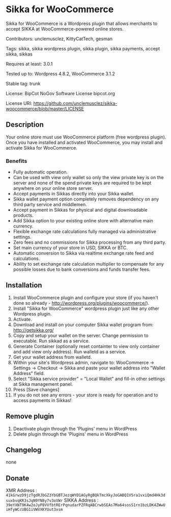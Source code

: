 # Sikka for WooCommerce

Sikka for WooCommerce is a Wordpress plugin that allows merchants to accept SIKKA at WooCommerce-powered online stores.

Contributors: unclemusclez, KittyCatTech, gesman

Tags: sikka, sikka wordpress plugin, sikka plugin, sikka payments, accept sikka, sikkas

Requires at least: 3.0.1

Tested up to: Wordpress 4.8.2, WooCommerce 3.1.2

Stable tag: trunk

License: BipCot NoGov Software License bipcot.org

License URI: https://github.com/unclemusclez/sikka-woocommerce/blob/master/LICENSE

## Description

Your online store must use WooCommerce platform (free wordpress plugin).
Once you have installed and activated WooCommerce, you may install and activate Sikka for WooCommerce.

### Benefits 

* Fully automatic operation.
* Can be used with view only wallet so only the view private key is on the server and none of the spend private keys are required to be kept anywhere on your online store server.
* Accept payments in Sikkas directly into your Sikka wallet.
* Sikka wallet payment option completely removes dependency on any third party service and middlemen.
* Accept payment in Sikkas for physical and digital downloadable products.
* Add Sikka option to your existing online store with alternative main currency.
* Flexible exchange rate calculations fully managed via administrative settings.
* Zero fees and no commissions for Sikka processing from any third party.
* Set main currency of your store in USD, SIKKA or BTC.
* Automatic conversion to Sikka via realtime exchange rate feed and calculations.
* Ability to set exchange rate calculation multiplier to compensate for any possible losses due to bank conversions and funds transfer fees.


## Installation 


1.  Install WooCommerce plugin and configure your store (if you haven't done so already - http://wordpress.org/plugins/woocommerce/).
2.  Install "Sikka for WooCommerce" wordpress plugin just like any other Wordpress plugin.
3.  Activate.
4.  Download and install on your computer Sikka wallet program from: http://getsikka.org/
5.  Copy and setup your wallet on the server. Change permission to executable. Run sikkad as a service.
6.  Generate Container (optionally reset containter to view only container and add view only address). Run walletd as a service.
7.  Get your wallet address from walletd.
8.  Within your site's Wordpress admin, navigate to:
	    WooCommerce -> Settings -> Checkout -> Sikka
	    and paste your wallet address into "Wallet Address" field.
9.  Select "Sikka service provider" = "Local Wallet" and fill-in other settings at Sikka management panel.
10. Press [Save changes]
11. If you do not see any errors - your store is ready for operation and to access payments in Sikkas!


## Remove plugin

1. Deactivate plugin through the 'Plugins' menu in WordPress
2. Delete plugin through the 'Plugins' menu in WordPress


## Changelog

none

## Donate

XMR Address   : `41kGrwzD9jzTgdRJbGZ3YbGBTJezqWYD1AGyRgBQkTmcXkyJoGABQ1V5ra1vxiQmd4Hk3dsuxbvqKR3sJqN9YN8y7v3oVWr`
SIKKA Address : `39eYXNT9K4w2oJyP8VVfbtRErPqnudarPZFRqABCrwbSEAs7Ma64sosS1rn1bzLDK4ZWwUiHfyWCcUBG1iVWVXKYUut3xsm`